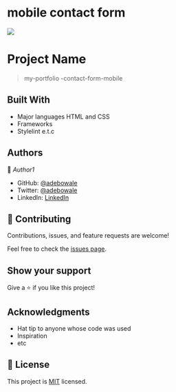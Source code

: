 # mobile contact form
![](https://img.shields.io/badge/Microverse-blueviolet)

# Project Name

>my-portfolio  -contact-form-mobile


## Built With

- Major languages HTML and CSS
- Frameworks
- Stylelint e.t.c

## Authors

👤 *Author1*

- GitHub: [@adebowale](https://github.com/adebowale)
- Twitter: [@adebowale](https://twitter.com/adebowale)
- LinkedIn: [LinkedIn](https://linkedin.com/in/adebowale)



## 🤝 Contributing

Contributions, issues, and feature requests are welcome!

Feel free to check the [issues page](../../issues/).

## Show your support

Give a ⭐ if you like this project!

## Acknowledgments

- Hat tip to anyone whose code was used
- Inspiration
- etc

## 📝 License

This project is [MIT](./MIT.md) licensed.